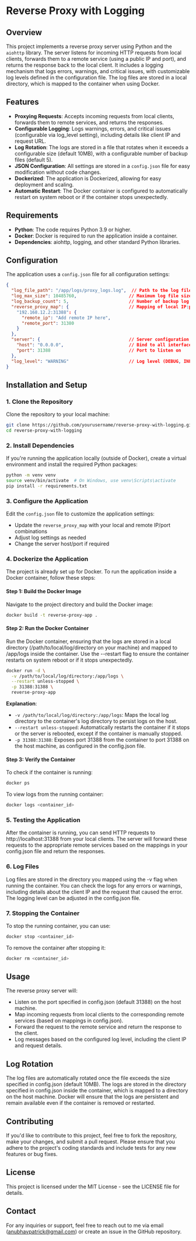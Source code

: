 # Reverse Proxy with Logging

## Overview
This project implements a reverse proxy server using Python and the `aiohttp` library. The server listens for incoming HTTP requests from local clients, forwards them to a remote service (using a public IP and port), and returns the response back to the local client. It includes a logging mechanism that logs errors, warnings, and critical issues, with customizable log levels defined in the configuration file. The log files are stored in a local directory, which is mapped to the container when using Docker.

## Features
- **Proxying Requests**: Accepts incoming requests from local clients, forwards them to remote services, and returns the responses.
- **Configurable Logging**: Logs warnings, errors, and critical issues (configurable via log_level setting), including details like client IP and request URL.
- **Log Rotation**: The logs are stored in a file that rotates when it exceeds a configurable size (default 10MB), with a configurable number of backup files (default 5).
- **JSON Configuration**: All settings are stored in a `config.json` file for easy modification without code changes.
- **Dockerized**: The application is Dockerized, allowing for easy deployment and scaling.
- **Automatic Restart**: The Docker container is configured to automatically restart on system reboot or if the container stops unexpectedly.

## Requirements
- **Python**: The code requires Python 3.9 or higher.
- **Docker**: Docker is required to run the application inside a container.
- **Dependencies**: aiohttp, logging, and other standard Python libraries.

## Configuration
The application uses a `config.json` file for all configuration settings:

```json
{
  "log_file_path": "/app/logs/proxy_logs.log",  // Path to the log file
  "log_max_size": 10485760,                    // Maximum log file size in bytes (10MB)
  "log_backup_count": 5,                       // Number of backup log files to keep
  "reverse_proxy_map": {                       // Mapping of local IP:port to remote IP:port
    "192.168.12.2:31388": {
      "remote_ip": "Add remote IP here",
      "remote_port": 31380
    }
  },
  "server": {                                  // Server configuration
    "host": "0.0.0.0",                         // Bind to all interfaces
    "port": 31388                              // Port to listen on
  },
  "log_level": "WARNING"                       // Log level (DEBUG, INFO, WARNING, ERROR, CRITICAL)
}
```

## Installation and Setup

### 1. Clone the Repository

Clone the repository to your local machine:

```bash
git clone https://github.com/yourusername/reverse-proxy-with-logging.git
cd reverse-proxy-with-logging
```

### 2. Install Dependencies

If you're running the application locally (outside of Docker), create a virtual environment and install the required Python packages:

```bash
python -m venv venv
source venv/bin/activate  # On Windows, use venv\Scripts\activate
pip install -r requirements.txt
```

### 3. Configure the Application

Edit the `config.json` file to customize the application settings:
- Update the `reverse_proxy_map` with your local and remote IP/port combinations
- Adjust log settings as needed
- Change the server host/port if required

### 4. Dockerize the Application

The project is already set up for Docker. To run the application inside a Docker container, follow these steps:

#### Step 1: Build the Docker Image
Navigate to the project directory and build the Docker image:

```bash
docker build -t reverse-proxy-app .
```

#### Step 2: Run the Docker Container
Run the Docker container, ensuring that the logs are stored in a local directory (/path/to/local/log/directory on your machine) and mapped to /app/logs inside the container. Use the --restart flag to ensure the container restarts on system reboot or if it stops unexpectedly.

```bash
docker run -d \
  -v /path/to/local/log/directory:/app/logs \
  --restart unless-stopped \
  -p 31388:31388 \
  reverse-proxy-app
```
**Explanation**:

- `-v /path/to/local/log/directory:/app/logs`: Maps the local log directory to the container's log directory to persist logs on the host.
- `--restart unless-stopped`: Automatically restarts the container if it stops or the server is rebooted, except if the container is manually stopped.
- `-p 31388:31388`: Exposes port 31388 from the container to port 31388 on the host machine, as configured in the config.json file.

#### Step 3: Verify the Container
To check if the container is running:

```bash
docker ps
```

To view logs from the running container:

```bash
docker logs <container_id>
```

### 5. Testing the Application
After the container is running, you can send HTTP requests to http://localhost:31388 from your local clients. The server will forward these requests to the appropriate remote services based on the mappings in your config.json file and return the responses.

### 6. Log Files
Log files are stored in the directory you mapped using the -v flag when running the container. You can check the logs for any errors or warnings, including details about the client IP and the request that caused the error. The logging level can be adjusted in the config.json file.

### 7. Stopping the Container
To stop the running container, you can use:

```bash
docker stop <container_id>
```

To remove the container after stopping it:
```bash
docker rm <container_id>
```

## Usage
The reverse proxy server will:
- Listen on the port specified in config.json (default 31388) on the host machine.
- Map incoming requests from local clients to the corresponding remote services (based on mappings in config.json).
- Forward the request to the remote service and return the response to the client.
- Log messages based on the configured log level, including the client IP and request details.

## Log Rotation
The log files are automatically rotated once the file exceeds the size specified in config.json (default 10MB). The logs are stored in the directory specified in config.json inside the container, which is mapped to a directory on the host machine. Docker will ensure that the logs are persistent and remain available even if the container is removed or restarted.

## Contributing
If you'd like to contribute to this project, feel free to fork the repository, make your changes, and submit a pull request. Please ensure that you adhere to the project's coding standards and include tests for any new features or bug fixes.

## License
This project is licensed under the MIT License - see the LICENSE file for details.

## Contact
For any inquiries or support, feel free to reach out to me via email (anubhavpatrick@gmail.com) or create an issue in the GitHub repository.